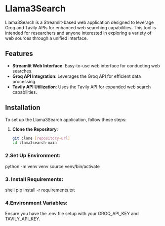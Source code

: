 # Llama3Search

Llama3Search is a Streamlit-based web application designed to leverage Groq and Tavily APIs for enhanced web searching capabilities. This tool is intended for researchers and anyone interested in exploring a variety of web sources through a unified interface.

## Features

- **Streamlit Web Interface**: Easy-to-use web interface for conducting web searches.
- **Groq API Integration**: Leverages the Groq API for efficient data processing.
- **Tavily API Utilization**: Uses the Tavily API for expanded web search capabilities.

## Installation

To set up the Llama3Search application, follow these steps:

1. **Clone the Repository**:
   ```bash
   git clone [repository-url]
   cd llama3search-main


### 2.Set Up Environment:

python -m venv venv
source venv/bin/activate

### 3. Install Requirements:

shell
pip install -r requirements.txt

### 4.Environment Variables:
Ensure you have the .env file setup with your GROQ_API_KEY and TAVILY_API_KEY.

